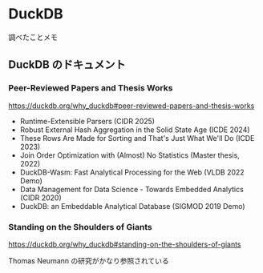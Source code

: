 # DuckDB

調べたことメモ

## DuckDB のドキュメント

### Peer-Reviewed Papers and Thesis Works

https://duckdb.org/why_duckdb#peer-reviewed-papers-and-thesis-works

- Runtime-Extensible Parsers (CIDR 2025)
- Robust External Hash Aggregation in the Solid State Age (ICDE 2024)
- These Rows Are Made for Sorting and That's Just What We'll Do (ICDE 2023)
- Join Order Optimization with (Almost) No Statistics (Master thesis, 2022)
- DuckDB-Wasm: Fast Analytical Processing for the Web (VLDB 2022 Demo)
- Data Management for Data Science - Towards Embedded Analytics (CIDR 2020)
- DuckDB: an Embeddable Analytical Database (SIGMOD 2019 Demo)

### Standing on the Shoulders of Giants

https://duckdb.org/why_duckdb#standing-on-the-shoulders-of-giants

Thomas Neumann の研究がかなり参照されている
